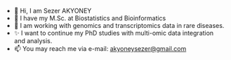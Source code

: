 - 👋 Hi, I am Sezer AKYONEY
- 👀 I have my M.Sc. at Biostatistics and Bioinformatics
- 🌱 I am working with genomics and transcriptomics data in rare diseases.
- ✨ I want to continue my PhD studies with multi-omic data integration and analysis.
- 📫 You may reach me via e-mail: akyoneysezer@gmail.com


